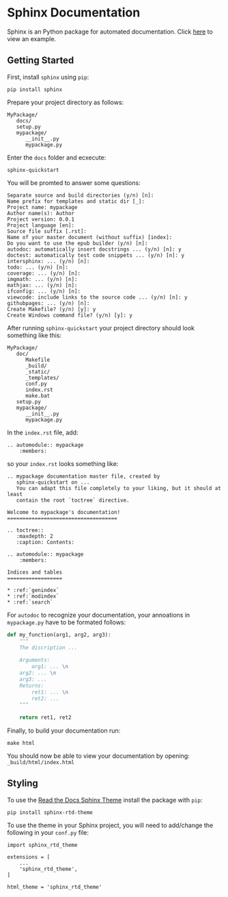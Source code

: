 # Sphinx Documentation

Sphinx is an Python package for automated documentation. Click [here](http://molecular-nanophotonics.github.io/pqreader) to view an example. <br>

## Getting Started

First, install `sphinx` using `pip`:
```
pip install sphinx
```
Prepare your project directory as follows:
```
MyPackage/
   docs/
   setup.py
   mypackage/
      __init__.py
      mypackage.py
```
Enter the `docs` folder and ecxecute:
```
sphinx-quickstart
```
You will be promted to answer some questions:
```
Separate source and build directories (y/n) [n]:
Name prefix for templates and static dir [_]:
Project name: mypackage
Author name(s): Author
Project version: 0.0.1
Project language [en]:
Source file suffix [.rst]: 
Name of your master document (without suffix) [index]:
Do you want to use the epub builder (y/n) [n]:
autodoc: automatically insert docstrings ... (y/n) [n]: y
doctest: automatically test code snippets ... (y/n) [n]: y
intersphinx: ... (y/n) [n]:
todo: ... (y/n) [n]:
coverage: ... (y/n) [n]:
imgmath: ... (y/n) [n]:
mathjax: ... (y/n) [n]:
ifconfig: ... (y/n) [n]:
viewcode: include links to the source code ... (y/n) [n]: y
githubpages: ... (y/n) [n]:
Create Makefile? (y/n) [y]: y
Create Windows command file? (y/n) [y]: y
```

After running `sphinx-quickstart` your project directory should look something like this:
```
MyPackage/
   doc/
      Makefile
      _build/
      _static/
      _templates/
      conf.py
      index.rst
      make.bat
   setup.py
   mypackage/
      __init__.py
      mypackage.py
```

In the  `index.rst` file, add:
```
.. automodule:: mypackage
    :members:
```
so your `index.rst` looks something like:
```
.. mypackage documentation master file, created by
   sphinx-quickstart on ...
   You can adapt this file completely to your liking, but it should at least
   contain the root `toctree` directive.

Welcome to mypackage's documentation!
====================================

.. toctree::
   :maxdepth: 2
   :caption: Contents:

.. automodule:: mypackage
    :members:
	
Indices and tables
==================

* :ref:`genindex`
* :ref:`modindex`
* :ref:`search`
```

For `autodoc` to recognize your documentation, your annoations in `mypackage.py` have to be formated follows:
```python
def my_function(arg1, arg2, arg3):
    """
    The discription ...
    
    Arguments:
        arg1: ... \n
	arg2: ... \n
	arg3: ...
    Returns:
        ret1: ... \n
        ret2: ...
    """
    
    return ret1, ret2
```

Finally, to build your documentation run:
```
make html
```
You should now be able to view your documentation by opening: `_build/html/index.html`

## Styling

To use the [Read the Docs Sphinx Theme](https://github.com/readthedocs/sphinx_rtd_theme) install the package with `pip`:
```
pip install sphinx-rtd-theme
```
To use the theme in your Sphinx project, you will need to add/change the following in your `conf.py` file:
```
import sphinx_rtd_theme

extensions = [
    ...
    'sphinx_rtd_theme',
]

html_theme = 'sphinx_rtd_theme'
```

